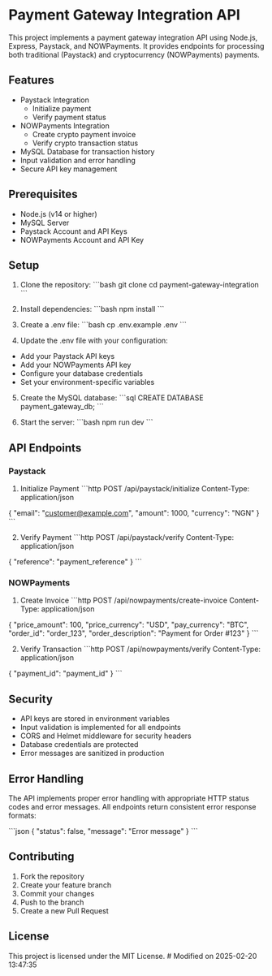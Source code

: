 # Payment Gateway Integration API

This project implements a payment gateway integration API using Node.js, Express, Paystack, and NOWPayments. It provides endpoints for processing both traditional (Paystack) and cryptocurrency (NOWPayments) payments.

## Features

- Paystack Integration
  - Initialize payment
  - Verify payment status
- NOWPayments Integration
  - Create crypto payment invoice
  - Verify crypto transaction status
- MySQL Database for transaction history
- Input validation and error handling
- Secure API key management

## Prerequisites

- Node.js (v14 or higher)
- MySQL Server
- Paystack Account and API Keys
- NOWPayments Account and API Key

## Setup

1. Clone the repository:
\`\`\`bash
git clone <repository-url>
cd payment-gateway-integration
\`\`\`

2. Install dependencies:
\`\`\`bash
npm install
\`\`\`

3. Create a .env file:
\`\`\`bash
cp .env.example .env
\`\`\`

4. Update the .env file with your configuration:
- Add your Paystack API keys
- Add your NOWPayments API key
- Configure your database credentials
- Set your environment-specific variables

5. Create the MySQL database:
\`\`\`sql
CREATE DATABASE payment_gateway_db;
\`\`\`

6. Start the server:
\`\`\`bash
npm run dev
\`\`\`

## API Endpoints

### Paystack

1. Initialize Payment
\`\`\`http
POST /api/paystack/initialize
Content-Type: application/json

{
  "email": "customer@example.com",
  "amount": 1000,
  "currency": "NGN"
}
\`\`\`

2. Verify Payment
\`\`\`http
POST /api/paystack/verify
Content-Type: application/json

{
  "reference": "payment_reference"
}
\`\`\`

### NOWPayments

1. Create Invoice
\`\`\`http
POST /api/nowpayments/create-invoice
Content-Type: application/json

{
  "price_amount": 100,
  "price_currency": "USD",
  "pay_currency": "BTC",
  "order_id": "order_123",
  "order_description": "Payment for Order #123"
}
\`\`\`

2. Verify Transaction
\`\`\`http
POST /api/nowpayments/verify
Content-Type: application/json

{
  "payment_id": "payment_id"
}
\`\`\`

## Security

- API keys are stored in environment variables
- Input validation is implemented for all endpoints
- CORS and Helmet middleware for security headers
- Database credentials are protected
- Error messages are sanitized in production

## Error Handling

The API implements proper error handling with appropriate HTTP status codes and error messages. All endpoints return consistent error response formats:

\`\`\`json
{
  "status": false,
  "message": "Error message"
}
\`\`\`

## Contributing

1. Fork the repository
2. Create your feature branch
3. Commit your changes
4. Push to the branch
5. Create a new Pull Request

## License

This project is licensed under the MIT License. # Modified on 2025-02-20 13:47:35
